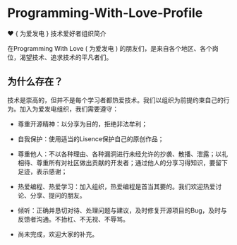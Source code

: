 # Programming-With-Love-Profile
:heart: { 为爱发电 }  技术爱好者组织简介

在Programming With Love ( 为爱发电 ) 的朋友们，是来自各个地区、各个岗位，渴望技术、追求技术的平凡者们。

## 为什么存在？

技术是崇高的，但并不是每个学习者都热爱技术。我们以组织为前提约束自己的行为。加入为爱发电组织，我们需要遵守：

* 尊重开源精神：以分享为目的，拒绝非法牟利；

* 自我保护：使用适当的Lisence保护自己的原创作品；

* 尊重他人：不以各种理由、各种漏洞进行未经允许的抄袭、散播、泄露；以礼相待、尊重所有对社区做出贡献的开发者；通过他人的分享习得知识，要留下足迹，表示感谢；

* 热爱编程、热爱学习：加入组织，热爱编程是首当其要的。我们欢迎热爱讨论、分享、提问的朋友。

* 倾听：正确并恳切对待、处理问题与建议，及时修复开源项目的Bug，及时与反馈者沟通。不抬杠、不无视、不辱骂。

* 尚未完成，欢迎大家的补充。
